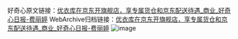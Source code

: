 好奇心原文链接：[优衣库在京东开旗舰店，享专属货仓和京东配送待遇_商业_好奇心日报-费丽婷](https://www.qdaily.com/articles/8368.html)
WebArchive归档链接：[优衣库在京东开旗舰店，享专属货仓和京东配送待遇_商业_好奇心日报-费丽婷](http://web.archive.org/web/20190623152704/https://www.qdaily.com/articles/8368.html)
![image](http://ww3.sinaimg.cn/large/007d5XDply1g3vczyzsdfj30u02us7wh)